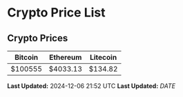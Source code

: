 # Crypto Price List

## Crypto Prices
| Bitcoin | Ethereum | Litecoin |
| ------- | -------- | -------- |
| $100555 | $4033.13 | $134.82 |
**Last Updated:** 2024-12-06 21:52 UTC
**Last Updated:** $DATE$
